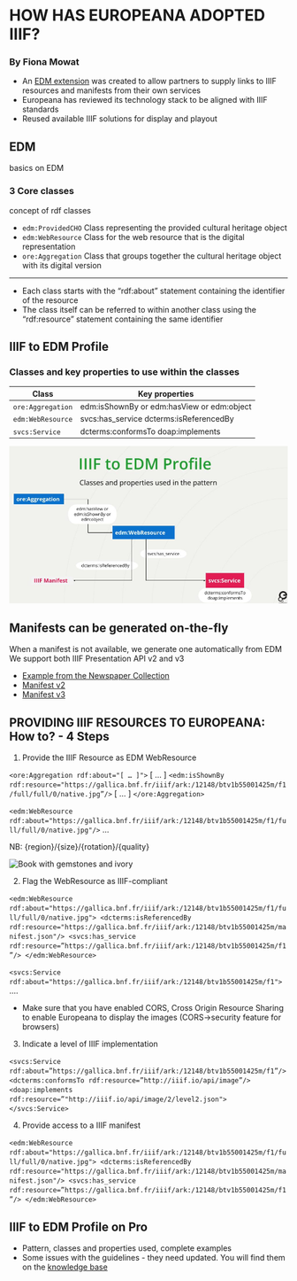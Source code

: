 # HOW HAS EUROPEANA ADOPTED IIIF?
### By Fiona Mowat

* An [EDM extension](https://europeana.atlassian.net/wiki/spaces/EF/pages/2189262924/EDM+IIIF+EDM+classes+and+properties) was created to allow partners to supply links to IIIF resources and manifests from their own services 
* Europeana has reviewed its technology stack to be aligned with IIIF standards
* Reused available IIIF solutions for display and playout

## EDM 

basics on EDM

### 3 Core classes

concept of rdf classes

* `edm:ProvidedCHO` Class representing the provided cultural heritage object
* `edm:WebResource` Class for the web resource that is the digital representation
* `ore:Aggregation` Class that groups together the cultural heritage object with its digital version
---
* Each class starts with the “rdf:about” statement containing the identifier of the resource
* The class itself can be referred to within another class using the “rdf:resource” statement containing the same identifier

## IIIF to EDM Profile
### Classes and key properties to use within the classes 

 Class | Key properties
 ----------- | ----------- 
`ore:Aggregation` | edm:isShownBy or edm:hasView or edm:object 
`edm:WebResource` | svcs:has_service dcterms:isReferencedBy
`svcs:Service` | dcterms:conformsTo doap:implements

![Classes and properties used in the pattern](iiif_pattern.jpg)

## Manifests can be generated on-the-fly

When a manifest is not available, we generate one automatically from EDM
We support both IIIF Presentation API v2 and v3

- [Example from the Newspaper Collection](https://www.europeana.eu/en/item/9200355/BibliographicResource_3000096341989)
- [Manifest v2](https://iiif.europeana.eu/presentation/9200355/BibliographicResource_3000096341989/manifest)
- [Manifest v3](https://iiif.europeana.eu/presentation/9200355/BibliographicResource_3000096341989/manifest?format=3)

## PROVIDING IIIF RESOURCES TO EUROPEANA: How to? - 4 Steps

1. Provide the IIIF Resource as EDM WebResource

`<ore:Aggregation rdf:about="[ … ]">`
[ … ]
`<edm:isShownBy rdf:resource="https://gallica.bnf.fr/iiif/ark:/12148/btv1b55001425m/f1/full/full/0/native.jpg”/>`
[ … ]
`</ore:Aggregation>`

`<edm:WebResource rdf:about="https://gallica.bnf.fr/iiif/ark:/12148/btv1b55001425m/f1/full/full/0/native.jpg"/>`
…

NB: {region}/{size}/{rotation}/{quality}

![Book with gemstones and ivory](BnF_livre.jpg)

2. Flag the WebResource as IIIF-compliant

`<edm:WebResource rdf:about="https://gallica.bnf.fr/iiif/ark:/12148/btv1b55001425m/f1/full/full/0/native.jpg">
<dcterms:isReferencedBy rdf:resource="https://gallica.bnf.fr/iiif/ark:/12148/btv1b55001425m/manifest.json"/>
<svcs:has_service rdf:resource=”https://gallica.bnf.fr/iiif/ark:/12148/btv1b55001425m/f1”/>
</edm:WebResource>`

`<svcs:Service rdf:about="https://gallica.bnf.fr/iiif/ark:/12148/btv1b55001425m/f1">`
....

* Make sure that you have enabled CORS, Cross Origin Resource Sharing to enable Europeana to display the images (CORS->security feature for browsers)

3. Indicate a level of IIIF implementation

`<svcs:Service rdf:about=”https://gallica.bnf.fr/iiif/ark:/12148/btv1b55001425m/f1”/>
 <dcterms:conformsTo rdf:resource=”http://iiif.io/api/image”/>
 <doap:implements rdf:resource=”"http://iiif.io/api/image/2/level2.json">
</svcs:Service>`

4. Provide access to a IIIF manifest

`<edm:WebResource rdf:about="https://gallica.bnf.fr/iiif/ark:/12148/btv1b55001425m/f1/full/full/0/native.jpg">
<dcterms:isReferencedBy rdf:resource="https://gallica.bnf.fr/iiif/ark:/12148/btv1b55001425m/manifest.json"/>
<svcs:has_service rdf:resource=”https://gallica.bnf.fr/iiif/ark:/12148/btv1b55001425m/f1”/>
</edm:WebResource>`

## IIIF to EDM Profile on Pro

* Pattern, classes and properties used, complete examples 
* Some issues with the guidelines - they need updated. You will find them on the [knowledge base](https://europeana.atlassian.net/wiki/spaces/EF/pages/2189262924/EDM+IIIF+EDM+classes+and+properties)
